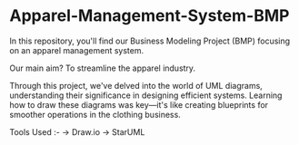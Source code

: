 # Apparel-Management-System-BMP

In this repository, you'll find our Business Modeling Project (BMP) focusing on an apparel management system.

Our main aim? To streamline the apparel industry. 

Through this project, we've delved into the world of UML diagrams, understanding their significance in designing efficient systems.
Learning how to draw these diagrams was key—it's like creating blueprints for smoother operations in the clothing business.

Tools Used :-
 -> Draw.io
 -> StarUML
